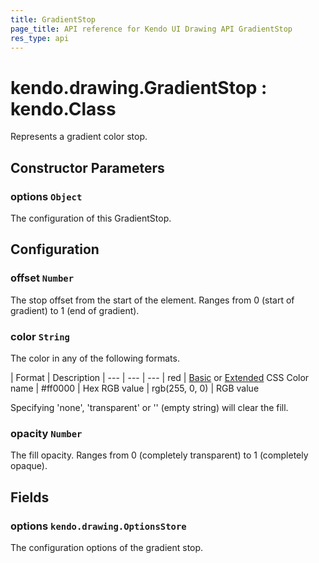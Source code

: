 ```yaml
---
title: GradientStop
page_title: API reference for Kendo UI Drawing API GradientStop
res_type: api
---
```


# kendo.drawing.GradientStop : kendo.Class

Represents a gradient color stop.

## Constructor Parameters

### options `Object`
The configuration of this GradientStop.

## Configuration

### offset `Number`
The stop offset from the start of the element.
Ranges from 0 (start of gradient) to 1 (end of gradient).

### color `String`
The color in any of the following formats.

| Format         | Description
| ---            | --- | ---
| red            | [Basic](http://www.w3.org/TR/css3-color/#html4) or [Extended](http://www.w3.org/TR/css3-color/#svg-color) CSS Color name
| #ff0000        | Hex RGB value
| rgb(255, 0, 0) | RGB value

Specifying 'none', 'transparent' or '' (empty string) will clear the fill.

### opacity `Number`
The fill opacity.
Ranges from 0 (completely transparent) to 1 (completely opaque).

## Fields

### options `kendo.drawing.OptionsStore`
The configuration options of the gradient stop.

